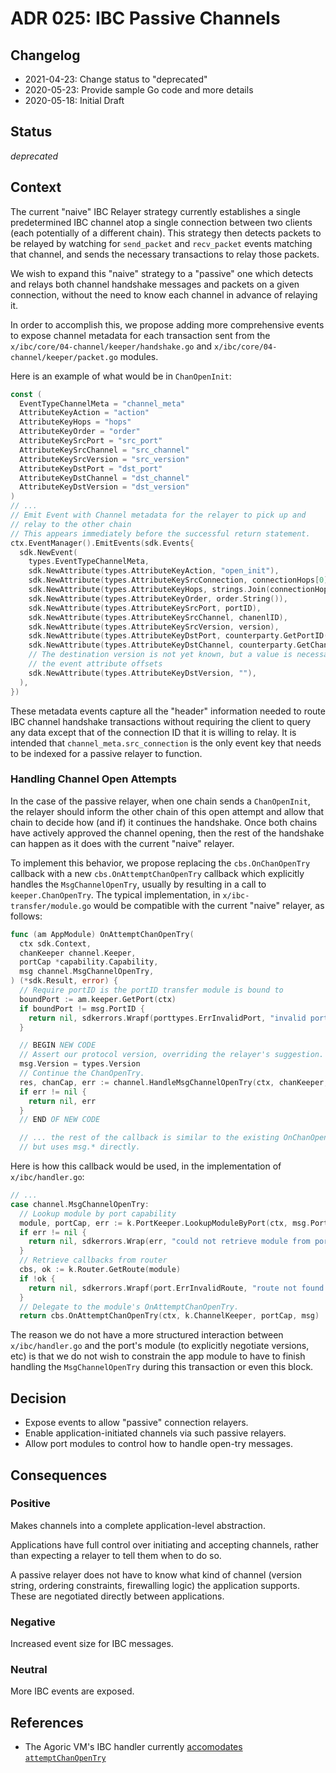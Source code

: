 # ADR 025: IBC Passive Channels

## Changelog

- 2021-04-23: Change status to "deprecated"
- 2020-05-23: Provide sample Go code and more details
- 2020-05-18: Initial Draft

## Status

*deprecated*

## Context

The current "naive" IBC Relayer strategy currently establishes a single predetermined IBC channel atop a single connection between two clients (each potentially of a different chain).  This strategy then detects packets to be relayed by watching for `send_packet` and `recv_packet` events matching that channel, and sends the necessary transactions to relay those packets.

We wish to expand this "naive" strategy to a "passive" one which detects and relays both channel handshake messages and packets on a given connection, without the need to know each channel in advance of relaying it.

In order to accomplish this, we propose adding more comprehensive events to expose channel metadata for each transaction sent from the `x/ibc/core/04-channel/keeper/handshake.go` and `x/ibc/core/04-channel/keeper/packet.go` modules.

Here is an example of what would be in `ChanOpenInit`:

```go
const (
  EventTypeChannelMeta = "channel_meta"
  AttributeKeyAction = "action"
  AttributeKeyHops = "hops"
  AttributeKeyOrder = "order"
  AttributeKeySrcPort = "src_port"
  AttributeKeySrcChannel = "src_channel"
  AttributeKeySrcVersion = "src_version"
  AttributeKeyDstPort = "dst_port"
  AttributeKeyDstChannel = "dst_channel"
  AttributeKeyDstVersion = "dst_version"
)
// ...
// Emit Event with Channel metadata for the relayer to pick up and
// relay to the other chain
// This appears immediately before the successful return statement.
ctx.EventManager().EmitEvents(sdk.Events{
  sdk.NewEvent(
    types.EventTypeChannelMeta,
    sdk.NewAttribute(types.AttributeKeyAction, "open_init"),
    sdk.NewAttribute(types.AttributeKeySrcConnection, connectionHops[0]),
    sdk.NewAttribute(types.AttributeKeyHops, strings.Join(connectionHops, ",")),
    sdk.NewAttribute(types.AttributeKeyOrder, order.String()),
    sdk.NewAttribute(types.AttributeKeySrcPort, portID),
    sdk.NewAttribute(types.AttributeKeySrcChannel, chanenlID),
    sdk.NewAttribute(types.AttributeKeySrcVersion, version),
    sdk.NewAttribute(types.AttributeKeyDstPort, counterparty.GetPortID()),
    sdk.NewAttribute(types.AttributeKeyDstChannel, counterparty.GetChannelID()),
    // The destination version is not yet known, but a value is necessary to pad
    // the event attribute offsets
    sdk.NewAttribute(types.AttributeKeyDstVersion, ""),
  ),
})
```

These metadata events capture all the "header" information needed to route IBC channel handshake transactions without requiring the client to query any data except that of the connection ID that it is willing to relay.  It is intended that `channel_meta.src_connection` is the only event key that needs to be indexed for a passive relayer to function.

### Handling Channel Open Attempts

In the case of the passive relayer, when one chain sends a `ChanOpenInit`, the relayer should inform the other chain of this open attempt and allow that chain to decide how (and if) it continues the handshake.  Once both chains have actively approved the channel opening, then the rest of the handshake can happen as it does with the current "naive" relayer.

To implement this behavior, we propose replacing the `cbs.OnChanOpenTry` callback with a new `cbs.OnAttemptChanOpenTry` callback which explicitly handles the `MsgChannelOpenTry`, usually by resulting in a call to `keeper.ChanOpenTry`.  The typical implementation, in `x/ibc-transfer/module.go` would be compatible with the current "naive" relayer, as follows:

```go
func (am AppModule) OnAttemptChanOpenTry(
  ctx sdk.Context,
  chanKeeper channel.Keeper,
  portCap *capability.Capability,
  msg channel.MsgChannelOpenTry,
) (*sdk.Result, error) {
  // Require portID is the portID transfer module is bound to
  boundPort := am.keeper.GetPort(ctx)
  if boundPort != msg.PortID {
    return nil, sdkerrors.Wrapf(porttypes.ErrInvalidPort, "invalid port: %s, expected %s", msg.PortID, boundPort)
  }

  // BEGIN NEW CODE
  // Assert our protocol version, overriding the relayer's suggestion.
  msg.Version = types.Version
  // Continue the ChanOpenTry.
  res, chanCap, err := channel.HandleMsgChannelOpenTry(ctx, chanKeeper, portCap, msg)
  if err != nil {
    return nil, err
  }
  // END OF NEW CODE

  // ... the rest of the callback is similar to the existing OnChanOpenTry
  // but uses msg.* directly.
```

Here is how this callback would be used, in the implementation of `x/ibc/handler.go`:

```go
// ...
case channel.MsgChannelOpenTry:
  // Lookup module by port capability
  module, portCap, err := k.PortKeeper.LookupModuleByPort(ctx, msg.PortID)
  if err != nil {
    return nil, sdkerrors.Wrap(err, "could not retrieve module from port-id")
  }
  // Retrieve callbacks from router
  cbs, ok := k.Router.GetRoute(module)
  if !ok {
    return nil, sdkerrors.Wrapf(port.ErrInvalidRoute, "route not found to module: %s", module)
  }
  // Delegate to the module's OnAttemptChanOpenTry.
  return cbs.OnAttemptChanOpenTry(ctx, k.ChannelKeeper, portCap, msg)
```

The reason we do not have a more structured interaction between `x/ibc/handler.go` and the port's module (to explicitly negotiate versions, etc) is that we do not wish to constrain the app module to have to finish handling the `MsgChannelOpenTry` during this transaction or even this block.

## Decision

- Expose events to allow "passive" connection relayers.
- Enable application-initiated channels via such passive relayers.
- Allow port modules to control how to handle open-try messages.

## Consequences

### Positive

Makes channels into a complete application-level abstraction.

Applications have full control over initiating and accepting channels, rather than expecting a relayer to tell them when to do so.

A passive relayer does not have to know what kind of channel (version string, ordering constraints, firewalling logic) the application supports.  These are negotiated directly between applications.

### Negative

Increased event size for IBC messages.

### Neutral

More IBC events are exposed.

## References

- The Agoric VM's IBC handler currently [accomodates `attemptChanOpenTry`](https://github.com/Agoric/agoric-sdk/blob/904b3a0423222a1b32893453e44bbde598473960/packages/cosmic-swingset/lib/ag-solo/vats/ibc.js#L546)
